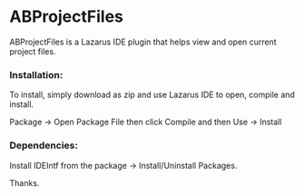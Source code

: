 # ABProjectFiles

ABProjectFiles is a Lazarus IDE plugin that helps view and open current project files.

### Installation:
To install, simply download as zip and use Lazarus IDE to open, compile and install.

Package -> Open Package File
then click Compile and then Use -> Install

### Dependencies:
Install IDEIntf from the package -> Install/Uninstall Packages.

Thanks.
